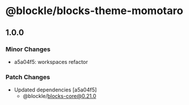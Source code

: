 # @blockle/blocks-theme-momotaro

## 1.0.0

### Minor Changes

- a5a04f5: workspaces refactor

### Patch Changes

- Updated dependencies [a5a04f5]
  - @blockle/blocks-core@0.21.0
